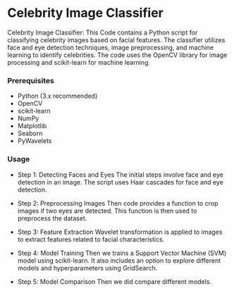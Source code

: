 
# Celebrity Image Classifier


Celebrity Image Classifier:
This Code contains a Python script for classifying celebrity images based on facial features. The classifier utilizes face and eye detection techniques, image preprocessing, and machine learning to identify celebrities. The code uses the OpenCV library for image processing and scikit-learn for machine learning.

### Prerequisites

- Python (3.x recommended)
- OpenCV
- scikit-learn
- NumPy
- Matplotlib
- Seaborn
- PyWavelets

### Usage

- Step 1:  Detecting Faces and Eyes
The initial steps involve face and eye detection in an image. The script uses Haar cascades for face and eye detection.

- Step 2: Preprocessing Images
Then code provides a function to crop images if two eyes are detected. This function is then used to preprocess the dataset.

- Step 3: Feature Extraction
Wavelet transformation is applied to images to extract features related to facial characteristics.

- Step 4: Model Training
Then we trains a Support Vector Machine (SVM) model using scikit-learn. It also includes an option to explore different models and hyperparameters using GridSearch.

- Step 5: Model Comparison
Then we did compare different models.

